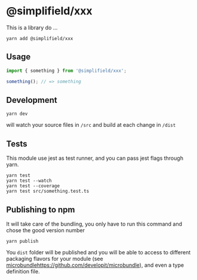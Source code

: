 # @simplifield/xxx

This is a library do ...

```
yarn add @simplifield/xxx
```

## Usage

```js
import { something } from '@simplifield/xxx';

something(); // => something
```

## Development

```
yarn dev
```

will watch your source files in `/src` and build at each change in `/dist`

## Tests

This module use jest as test runner, and you can pass jest flags through yarn.

```
yarn test
yarn test --watch
yarn test --coverage
yarn test src/something.test.ts
```

## Publishing to npm

It will take care of the bundling, you only have to run this command and chose the good version number

```
yarn publish
```

You `dist` folder will be published and you will be able to access to different packaging flavors for your module (see [microbundle]()https://github.com/developit/microbundle), and even a type definition file.
